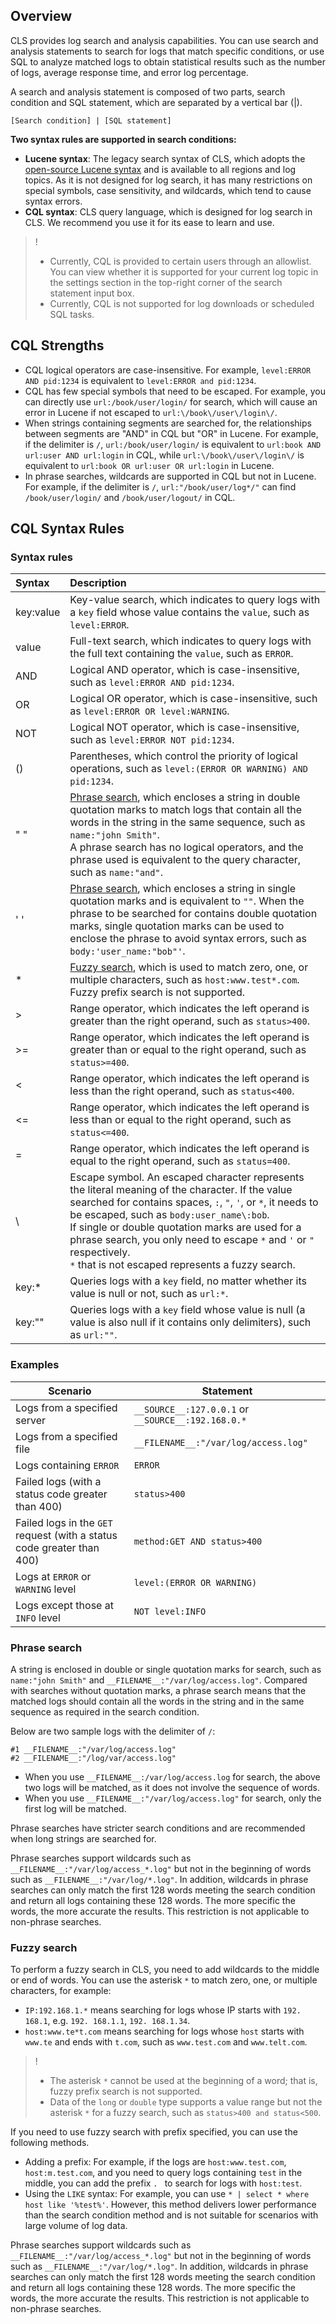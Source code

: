 ## Overview

CLS provides log search and analysis capabilities. You can use search and analysis statements to search for logs that match specific conditions, or use SQL to analyze matched logs to obtain statistical results such as the number of logs, average response time, and error log percentage.

A search and analysis statement is composed of two parts, search condition and SQL statement, which are separated by a vertical bar (|).

```
[Search condition] | [SQL statement]
```

**Two syntax rules are supported in search conditions:**
- **Lucene syntax**: The legacy search syntax of CLS, which adopts the [open-source Lucene syntax](https://lucene.apache.org/core/2_9_4/queryparsersyntax.html) and is available to all regions and log topics. As it is not designed for log search, it has many restrictions on special symbols, case sensitivity, and wildcards, which tend to cause syntax errors.
- **CQL syntax**: CLS query language, which is designed for log search in CLS. We recommend you use it for its ease to learn and use.
> !
> - Currently, CQL is provided to certain users through an allowlist. You can view whether it is supported for your current log topic in the settings section in the top-right corner of the search statement input box.
> - Currently, CQL is not supported for log downloads or scheduled SQL tasks.


## CQL Strengths

* CQL logical operators are case-insensitive. For example, `level:ERROR AND pid:1234` is equivalent to `level:ERROR and pid:1234`.
* CQL has few special symbols that need to be escaped. For example, you can directly use `url:/book/user/login/` for search, which will cause an error in Lucene if not escaped to `url:\/book\/user\/login\/`.
* When strings containing segments are searched for, the relationships between segments are "AND" in CQL but "OR" in Lucene. For example, if the delimiter is `/`, `url:/book/user/login/` is equivalent to `url:book AND url:user AND url:login` in CQL, while `url:\/book\/user\/login\/` is equivalent to `url:book OR url:user OR url:login` in Lucene.
* In phrase searches, wildcards are supported in CQL but not in Lucene. For example, if the delimiter is `/`, `url:"/book/user/log*/"` can find `/book/user/login/` and `/book/user/logout/` in CQL.



## CQL Syntax Rules

### Syntax rules

| Syntax      | Description                                                         |
| :-------- | :----------------------------------------------------------- |
| key:value | Key-value search, which indicates to query logs with a `key` field whose value contains the `value`, such as `level:ERROR`. |
| value     | Full-text search, which indicates to query logs with the full text containing the `value`, such as `ERROR`.         |
| AND       | Logical AND operator, which is case-insensitive, such as `level:ERROR AND pid:1234`. |
| OR        | Logical OR operator, which is case-insensitive, such as `level:ERROR OR level:WARNING`. |
| NOT       | Logical NOT operator, which is case-insensitive, such as `level:ERROR NOT pid:1234`. |
| ()        | Parentheses, which control the priority of logical operations, such as `level:(ERROR OR WARNING) AND pid:1234`. |
| "  "      | [Phrase search](#pharseQuery), which encloses a string in double quotation marks to match logs that contain all the words in the string in the same sequence, such as `name:"john Smith"`.<br />A phrase search has no logical operators, and the phrase used is equivalent to the query character, such as `name:"and"`. |
| '  '      | [Phrase search](#pharseQuery), which encloses a string in single quotation marks and is equivalent to `""`. When the phrase to be searched for contains double quotation marks, single quotation marks can be used to enclose the phrase to avoid syntax errors, such as `body:'user_name:"bob"'`. |
| *         | [Fuzzy search](#wildcardQuery), which is used to match zero, one, or multiple characters, such as `host:www.test*.com`. Fuzzy prefix search is not supported. |
| >         | Range operator, which indicates the left operand is greater than the right operand, such as `status>400`.              |
| >=        | Range operator, which indicates the left operand is greater than or equal to the right operand, such as `status>=400`.         |
| <         | Range operator, which indicates the left operand is less than the right operand, such as `status<400`.              |
| <=        | Range operator, which indicates the left operand is less than or equal to the right operand, such as `status<=400`.         |
| =         | Range operator, which indicates the left operand is equal to the right operand, such as `status=400`.              |
| \         | Escape symbol. An escaped character represents the literal meaning of the character. If the value searched for contains spaces, `:`, `"`, `'`, or `*`, it needs to be escaped, such as `body:user_name\:bob`.<br />If single or double quotation marks are used for a phrase search, you only need to escape `*` and `'` or `"` respectively. <br />`*` that is not escaped represents a fuzzy search. |
| key:*     | Queries logs with a `key` field, no matter whether its value is null or not, such as `url:*`.       |
| key:""    | Queries logs with a `key` field whose value is null (a value is also null if it contains only delimiters), such as `url:""`. |



### Examples

| Scenario                                         | Statement                                               |
| -------------------------------------------- | -------------------------------------------------- |
| Logs from a specified server                     | `__SOURCE__:127.0.0.1` or `__SOURCE__:192.168.0.*` |
| Logs from a specified file                     | `__FILENAME__:"/var/log/access.log"`               |
| Logs containing `ERROR`                      | `ERROR`                                            |
| Failed logs (with a status code greater than 400)               | `status>400`                                       |
| Failed logs in the `GET` request (with a status code greater than 400) | `method:GET AND status>400`                        |
| Logs at `ERROR` or `WARNING` level         | `level:(ERROR OR WARNING)`                         |
| Logs except those at `INFO` level                    | `NOT level:INFO`                                   |



### Phrase search

<span id="pharseQuery"></span>

A string is enclosed in double or single quotation marks for search, such as `name:"john Smith"` and `__FILENAME__:"/var/log/access.log"`. Compared with searches without quotation marks, a phrase search means that the matched logs should contain all the words in the string and in the same sequence as required in the search condition.

Below are two sample logs with the delimiter of `/`:

```
#1 __FILENAME__:"/var/log/access.log"
#2 __FILENAME__:"/log/var/access.log"
```

* When you use `__FILENAME__:/var/log/access.log` for search, the above two logs will be matched, as it does not involve the sequence of words.
* When you use `__FILENAME__:"/var/log/access.log"` for search, only the first log will be matched.

Phrase searches have stricter search conditions and are recommended when long strings are searched for.

Phrase searches support wildcards such as `__FILENAME__:"/var/log/access_*.log"` but not in the beginning of words such as `__FILENAME__:"/var/log/*.log"`. In addition, wildcards in phrase searches can only match the first 128 words meeting the search condition and return all logs containing these 128 words. The more specific the words, the more accurate the results. This restriction is not applicable to non-phrase searches.



### Fuzzy search

<span id="wildcardQuery"></span>

To perform a fuzzy search in CLS, you need to add wildcards to the middle or end of words. You can use the asterisk `*` to match zero, one, or multiple characters, for example:

- `IP:192.168.1.*` means searching for logs whose IP starts with `192. 168.1`, e.g. `192. 168.1.1`, `192. 168.1.34`.
- `host:www.te*t.com` means searching for logs whose `host` starts with `www.te` and ends with `t.com`, such as `www.test.com` and `www.telt.com`.

>!
>- The asterisk `*` cannot be used at the beginning of a word; that is, fuzzy prefix search is not supported.
>- Data of the `long` or `double` type supports a value range but not the asterisk `*` for a fuzzy search, such as `status>400 and status<500`.

If you need to use fuzzy search with prefix specified, you can use the following methods.
- Adding a prefix: For example, if the logs are `host:www.test.com`, `host:m.test.com`, and you need to query logs containing `test` in the middle, you can add the prefix `. ` to search for logs with `host:test`.
- Using the `LIKE` syntax: For example, you can use `* | select * where host like '%test%'`. However, this method delivers lower performance than the search condition method and is not suitable for scenarios with large volume of log data.

Phrase searches support wildcards such as `__FILENAME__:"/var/log/access_*.log"` but not in the beginning of words such as `__FILENAME__:"/var/log/*.log"`. In addition, wildcards in phrase searches can only match the first 128 words meeting the search condition and return all logs containing these 128 words. The more specific the words, the more accurate the results. This restriction is not applicable to non-phrase searches.
